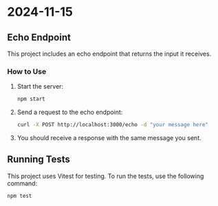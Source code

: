 # 2024-11-15

## Echo Endpoint

This project includes an echo endpoint that returns the input it receives.

### How to Use

1. Start the server:
   ```sh
   npm start
   ```

2. Send a request to the echo endpoint:
   ```sh
   curl -X POST http://localhost:3000/echo -d "your message here"
   ```

3. You should receive a response with the same message you sent.

## Running Tests

This project uses Vitest for testing. To run the tests, use the following command:

```sh
npm test
```
